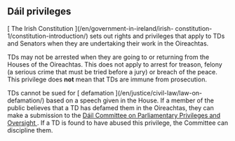 ##  Dáil privileges

[ The Irish Constitution ](/en/government-in-ireland/irish-
constitution-1/constitution-introduction/) sets out rights and privileges that
apply to TDs and Senators when they are undertaking their work in the
Oireachtas.

TDs may not be arrested when they are going to or returning from the Houses of
the Oireachtas. This does not apply to arrest for treason, felony (a serious
crime that must be tried before a jury) or breach of the peace. This privilege
does **not** mean that TDs are immune from prosecution.

TDs cannot be sued for [ defamation ](/en/justice/civil-law/law-on-
defamation/) based on a speech given in the House. If a member of the public
believes that a TD has defamed them in the Oireachtas, they can make a
submission to the [ Dáil Committee on Parliamentary Privileges and Oversight
](https://www.oireachtas.ie/en/committees/33/privileges-and-oversight-dail/) .
If a TD is found to have abused this privilege, the Committee can discipline
them.
